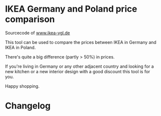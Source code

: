 # IKEA Germany and Poland price comparison
Sourcecode of www.ikea-vgl.de

This tool can be used to compare the prices between IKEA in Germany and IKEA in Poland.

There's quite a big difference (partly > 50%) in prices.

If you're living in Germany or any other adjacent country and looking for a new kitchen or a new interior design with a good discount this tool is for you.

Happy shopping.

# Changelog
